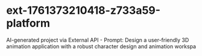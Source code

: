 # ext-1761373210418-z733a59-platform
AI-generated project via External API - Prompt: Design a user-friendly 3D animation application with a robust character design and animation workspa
